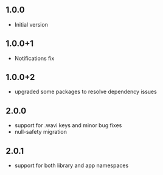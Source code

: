 ## 1.0.0
- Initial version

## 1.0.0+1
- Notifications fix

## 1.0.0+2
- upgraded some packages to resolve dependency issues

## 2.0.0
- support for .wavi keys and minor bug fixes
- null-safety migration

## 2.0.1
- support for both library and app namespaces
